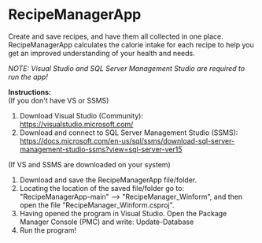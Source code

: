 # RecipeManagerApp
Create and save recipes, and have them all collected in one place. RecipeManagerApp calculates the calorie intake for each recipe to help you get an improved understanding of your health and needs.    

*NOTE: Visual Studio and SQL Server Management Studio are required to run the app!*

**Instructions:**  
(If you don't have VS or SSMS)
1. Download Visual Studio (Community): https://visualstudio.microsoft.com/  
2. Download and connect to SQL Server Management Studio (SSMS): https://docs.microsoft.com/en-us/sql/ssms/download-sql-server-management-studio-ssms?view=sql-server-ver15  

(If VS and SSMS are downloaded on your system)
1. Download and save the RecipeManagerApp file/folder.  
2. Locating the location of the saved file/folder go to:  
"RecipeManagerApp-main" --> "RecipeManager_Winform", and then open the file "RecipeManager_Winform.csproj".  
3. Having opened the program in Visual Studio. Open the Package Manager Console (PMC) and write: Update-Database  
4. Run the program! 
